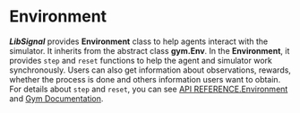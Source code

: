 # Environment

***LibSignal*** provides **Environment** class to help agents interact with the simulator. It inherits from the abstract class **gym.Env**. In the **Environment**, it provides `step` and `reset` functions to help the agent and simulator work synchronously. Users can also get information about observations, rewards, whether the process is done and others information users want to obtain. 
For details about `step` and `reset`, you can see [API REFERENCE.Environment]() and [Gym Documentation](https://www.gymlibrary.dev/api/core/).